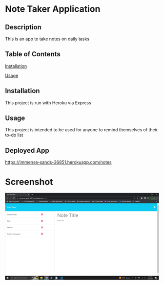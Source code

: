 # Note Taker Application

## Description
This is an app to take notes on daily tasks

## Table of Contents
[Installation](#installation)

[Usage](#usage)


## Installation
This project is run with Heroku via Express

## Usage
This project is intended to be used for anyone to remind themselves of their to-do list


## Deployed App
https://immense-sands-36851.herokuapp.com/notes

# Screenshot
![generatormockup](https://github.com/alylmeier/note-taker/blob/main/public/note%20taker%20ss.png)






